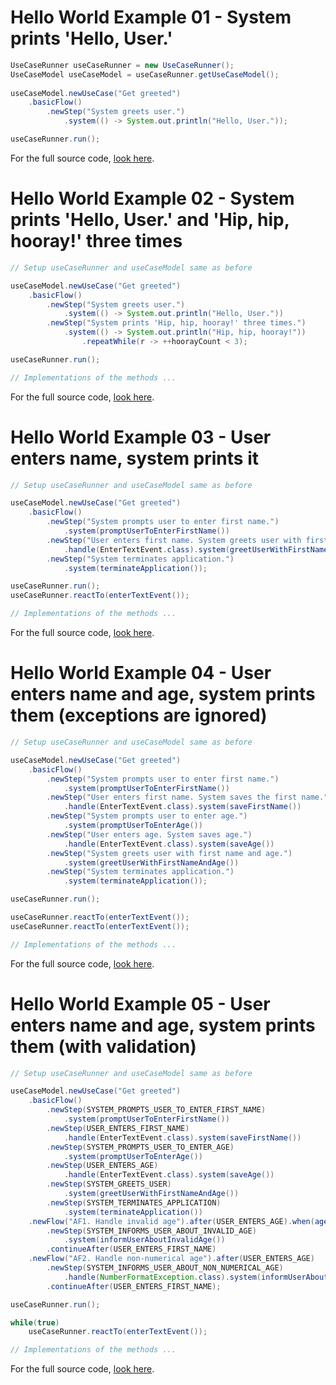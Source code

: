 # Hello World Example 01 - System prints 'Hello, User.'
``` java
UseCaseRunner useCaseRunner = new UseCaseRunner();
UseCaseModel useCaseModel = useCaseRunner.getUseCaseModel();
		
useCaseModel.newUseCase("Get greeted")
	.basicFlow()
		.newStep("System greets user.")
			.system(() -> System.out.println("Hello, User."));

useCaseRunner.run();
```
For the full source code, [look here](https://github.com/bertilmuth/requirementsascode/blob/master/requirementsascodeexamples/helloworld/src/main/java/helloworld/HelloWorld01_PrintHelloUserExample.java).

# Hello World Example 02 - System prints 'Hello, User.' and 'Hip, hip, hooray!' three times
``` java
// Setup useCaseRunner and useCaseModel same as before 

useCaseModel.newUseCase("Get greeted")
	.basicFlow()
		.newStep("System greets user.")
			.system(() -> System.out.println("Hello, User."))
		.newStep("System prints 'Hip, hip, hooray!' three times.")
			.system(() -> System.out.println("Hip, hip, hooray!"))
				.repeatWhile(r -> ++hoorayCount < 3);

useCaseRunner.run();

// Implementations of the methods ...
```
For the full source code, [look here](https://github.com/bertilmuth/requirementsascode/blob/master/requirementsascodeexamples/helloworld/src/main/java/helloworld/HelloWorld02_PrintHelloUserAndHipHipHoorayThreeTimesExample.java).


# Hello World Example 03 - User enters name, system prints it
``` java
// Setup useCaseRunner and useCaseModel same as before 

useCaseModel.newUseCase("Get greeted")
	.basicFlow()
		.newStep("System prompts user to enter first name.")
			.system(promptUserToEnterFirstName())
		.newStep("User enters first name. System greets user with first name.")
			.handle(EnterTextEvent.class).system(greetUserWithFirstName())
		.newStep("System terminates application.")
			.system(terminateApplication());

useCaseRunner.run();
useCaseRunner.reactTo(enterTextEvent());

// Implementations of the methods ...
```
For the full source code, [look here](https://github.com/bertilmuth/requirementsascode/blob/master/requirementsascodeexamples/helloworld/src/main/java/helloworld/HelloWorld03_EnterNameExample.java).

# Hello World Example 04 - User enters name and age, system prints them (exceptions are ignored)
``` java
// Setup useCaseRunner and useCaseModel same as before 

useCaseModel.newUseCase("Get greeted")
	.basicFlow()
		.newStep("System prompts user to enter first name.")
			.system(promptUserToEnterFirstName())
		.newStep("User enters first name. System saves the first name.")
			.handle(EnterTextEvent.class).system(saveFirstName())
		.newStep("System prompts user to enter age.")
			.system(promptUserToEnterAge())
		.newStep("User enters age. System saves age.")
			.handle(EnterTextEvent.class).system(saveAge())
		.newStep("System greets user with first name and age.")
			.system(greetUserWithFirstNameAndAge())
		.newStep("System terminates application.")
			.system(terminateApplication());

useCaseRunner.run();

useCaseRunner.reactTo(enterTextEvent());
useCaseRunner.reactTo(enterTextEvent());

// Implementations of the methods ...
```
For the full source code, [look here](https://github.com/bertilmuth/requirementsascode/blob/master/requirementsascodeexamples/helloworld/src/main/java/helloworld/HelloWorld04_EnterNameAndAgeExample.java).

# Hello World Example 05 - User enters name and age, system prints them (with validation)
``` java
// Setup useCaseRunner and useCaseModel same as before 

useCaseModel.newUseCase("Get greeted")
	.basicFlow()
		.newStep(SYSTEM_PROMPTS_USER_TO_ENTER_FIRST_NAME)
			.system(promptUserToEnterFirstName())
		.newStep(USER_ENTERS_FIRST_NAME)
			.handle(EnterTextEvent.class).system(saveFirstName())
		.newStep(SYSTEM_PROMPTS_USER_TO_ENTER_AGE)
			.system(promptUserToEnterAge())
		.newStep(USER_ENTERS_AGE)
			.handle(EnterTextEvent.class).system(saveAge())
		.newStep(SYSTEM_GREETS_USER)
			.system(greetUserWithFirstNameAndAge())
		.newStep(SYSTEM_TERMINATES_APPLICATION)
			.system(terminateApplication())
	.newFlow("AF1. Handle invalid age").after(USER_ENTERS_AGE).when(ageIsInvalid())
		.newStep(SYSTEM_INFORMS_USER_ABOUT_INVALID_AGE)
			.system(informUserAboutInvalidAge())
		.continueAfter(USER_ENTERS_FIRST_NAME)
	.newFlow("AF2. Handle non-numerical age").after(USER_ENTERS_AGE)
		.newStep(SYSTEM_INFORMS_USER_ABOUT_NON_NUMERICAL_AGE)
			.handle(NumberFormatException.class).system(informUserAboutNonNumericalAge())
		.continueAfter(USER_ENTERS_FIRST_NAME);

useCaseRunner.run();

while(true)
	useCaseRunner.reactTo(enterTextEvent());	

// Implementations of the methods ...
```
For the full source code, [look here](https://github.com/bertilmuth/requirementsascode/blob/master/requirementsascodeexamples/helloworld/src/main/java/helloworld/HelloWorld05_EnterNameAndAgeWithValidationExample.java).

